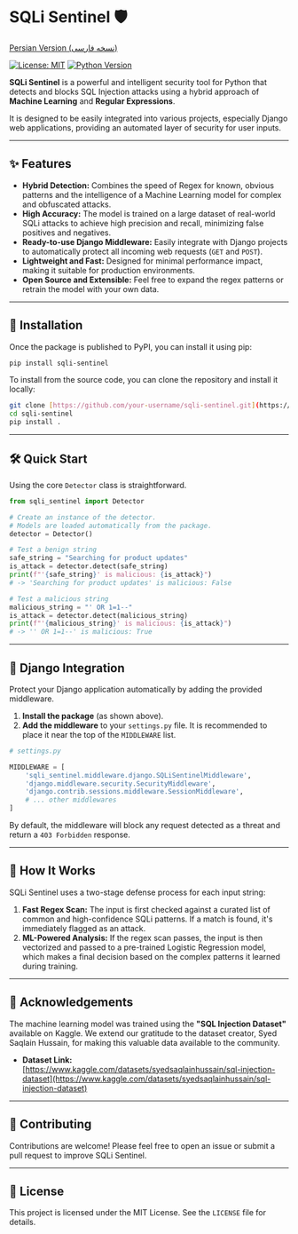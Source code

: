 # SQLi Sentinel 🛡️

[Persian Version (نسخه فارسی)](README-fa.md)

[![License: MIT](https://img.shields.io/badge/License-MIT-yellow.svg)](https://opensource.org/licenses/MIT)
[![Python Version](https://img.shields.io/badge/python-3.8+-blue.svg)](https://www.python.org/downloads/)

**SQLi Sentinel** is a powerful and intelligent security tool for Python that detects and blocks SQL Injection attacks using a hybrid approach of **Machine Learning** and **Regular Expressions**.

It is designed to be easily integrated into various projects, especially Django web applications, providing an automated layer of security for user inputs.

---

## ✨ Features

* **Hybrid Detection:** Combines the speed of Regex for known, obvious patterns and the intelligence of a Machine Learning model for complex and obfuscated attacks.
* **High Accuracy:** The model is trained on a large dataset of real-world SQLi attacks to achieve high precision and recall, minimizing false positives and negatives.
* **Ready-to-use Django Middleware:** Easily integrate with Django projects to automatically protect all incoming web requests (`GET` and `POST`).
* **Lightweight and Fast:** Designed for minimal performance impact, making it suitable for production environments.
* **Open Source and Extensible:** Feel free to expand the regex patterns or retrain the model with your own data.

---

## 🚀 Installation

Once the package is published to PyPI, you can install it using pip:

```bash
pip install sqli-sentinel
```

To install from the source code, you can clone the repository and install it locally:

```bash
git clone [https://github.com/your-username/sqli-sentinel.git](https://github.com/your-username/sqli-sentinel.git)
cd sqli-sentinel
pip install .
```

---

## 🛠️ Quick Start

Using the core `Detector` class is straightforward.

```python
from sqli_sentinel import Detector

# Create an instance of the detector.
# Models are loaded automatically from the package.
detector = Detector()

# Test a benign string
safe_string = "Searching for product updates"
is_attack = detector.detect(safe_string)
print(f"'{safe_string}' is malicious: {is_attack}")
# -> 'Searching for product updates' is malicious: False

# Test a malicious string
malicious_string = "' OR 1=1--"
is_attack = detector.detect(malicious_string)
print(f"'{malicious_string}' is malicious: {is_attack}")
# -> '' OR 1=1--' is malicious: True
```

---

## 🔌 Django Integration

Protect your Django application automatically by adding the provided middleware.

1.  **Install the package** (as shown above).
2.  **Add the middleware** to your `settings.py` file. It is recommended to place it near the top of the `MIDDLEWARE` list.

```python
# settings.py

MIDDLEWARE = [
    'sqli_sentinel.middleware.django.SQLiSentinelMiddleware',
    'django.middleware.security.SecurityMiddleware',
    'django.contrib.sessions.middleware.SessionMiddleware',
    # ... other middlewares
]
```

By default, the middleware will block any request detected as a threat and return a `403 Forbidden` response.

---

## 🧠 How It Works

SQLi Sentinel uses a two-stage defense process for each input string:
1.  **Fast Regex Scan:** The input is first checked against a curated list of common and high-confidence SQLi patterns. If a match is found, it's immediately flagged as an attack.
2.  **ML-Powered Analysis:** If the regex scan passes, the input is then vectorized and passed to a pre-trained Logistic Regression model, which makes a final decision based on the complex patterns it learned during training.

---

## 🙏 Acknowledgements

The machine learning model was trained using the **"SQL Injection Dataset"** available on Kaggle. We extend our gratitude to the dataset creator, Syed Saqlain Hussain, for making this valuable data available to the community.

* **Dataset Link:** [https://www.kaggle.com/datasets/syedsaqlainhussain/sql-injection-dataset](https://www.kaggle.com/datasets/syedsaqlainhussain/sql-injection-dataset)

---

## 🤝 Contributing

Contributions are welcome! Please feel free to open an issue or submit a pull request to improve SQLi Sentinel.

---

## 📄 License

This project is licensed under the MIT License. See the `LICENSE` file for details.
